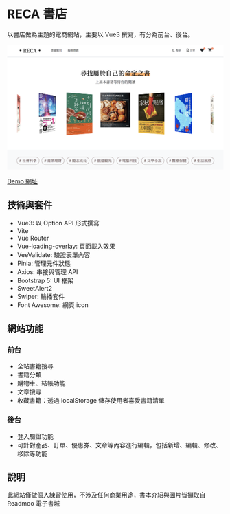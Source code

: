 # RECA 書店

以書店做為主題的電商網站，主要以 Vue3 撰寫，有分為前台、後台。

![alt 網頁首頁](reca_bookstore.png)

[Demo 網址](https://snershen.github.io/RECA-Bookstore/#/user/home)

## 技術與套件

- Vue3: 以 Option API 形式撰寫
- Vite
- Vue Router
- Vue-loading-overlay: 頁面載入效果
- VeeValidate: 驗證表單內容
- Pinia: 管理元件狀態
- Axios: 串接與管理 API
- Bootstrap 5: UI 框架
- SweetAlert2
- Swiper: 輪播套件
- Font Awesome: 網頁 icon

## 網站功能

### 前台

- 全站書籍搜尋
- 書籍分類
- 購物車、結帳功能
- 文章搜尋
- 收藏書籍：透過 localStorage 儲存使用者喜愛書籍清單

### 後台

- 登入驗證功能
- 可針對產品、訂單、優惠券、文章等內容進行編輯，包括新增、編輯、修改、移除等功能

## 說明

此網站僅做個人練習使用，不涉及任何商業用途，書本介紹與圖片皆擷取自 Readmoo 電子書城
